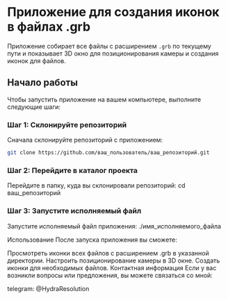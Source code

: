 # Приложение для создания иконок в файлах .grb

Приложение собирает все файлы с расширением `.grb` по текущему пути и показывает 3D окно для позиционирования камеры и создания иконок для файлов.

## Начало работы

Чтобы запустить приложение на вашем компьютере, выполните следующие шаги:

### Шаг 1: Склонируйте репозиторий

Сначала склонируйте репозиторий с приложением:

```bash
git clone https://github.com/ваш_пользователь/ваш_репозиторий.git
```

### Шаг 2: Перейдите в каталог проекта
Перейдите в папку, куда вы склонировали репозиторий:
cd ваш_репозиторий

### Шаг 3: Запустите исполняемый файл
Запустите исполняемый файл приложения:
./имя_исполняемого_файла

Использование
После запуска приложения вы сможете:

Просмотреть иконки всех файлов с расширением .grb в указанной директории.
Настроить позиционирование камеры в 3D окне.
Создать иконки для необходимых файлов.
Контактная информация
Если у вас возникли вопросы или предложения, вы можете связаться со мной:

telegram: @HydraResolution
